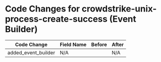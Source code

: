 # Code Changes for crowdstrike-unix-process-create-success (Event Builder)

| Code Change | Field Name | Before | After |
|-------------|------------|--------|-------|
| added_event_builder | N/A |  | N/A |